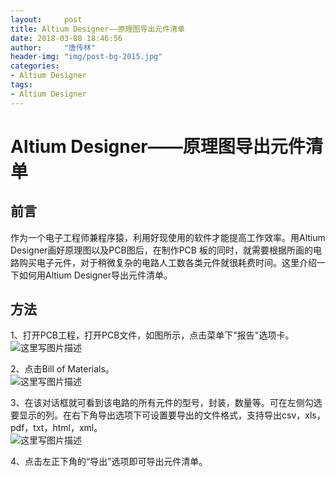 ```yaml
---
layout:     post
title: Altium Designer——原理图导出元件清单
date: 2018-03-08 18:46:56
author:     "唐传林"
header-img: "img/post-bg-2015.jpg"
categories:
- Altium Designer
tags:
- Altium Designer
---
```



#  Altium Designer——原理图导出元件清单

##  前言

作为一个电子工程师兼程序猿，利用好现使用的软件才能提高工作效率。用Altium Designer画好原理图以及PCB图后，在制作PCB
板的同时，就需要根据所画的电路购买电子元件，对于稍微复杂的电路人工数各类元件就很耗费时间。这里介绍一下如何用Altium Designer导出元件清单。

##  方法

1、打开PCB工程，打开PCB文件，如图所示，点击菜单下"报告"选项卡。  
![这里写图片描述](http://img-blog.csdn.net/20180308183203124?watermark/2/text/aHR0cDovL2Jsb2cuY3Nkbi5uZXQvVGFuZ19DaHVhbmxpbg==/font/5a6L5L2T/fontsize/400/fill/I0JBQkFCMA==/dissolve/70/gravity/SouthEast)

2、点击Bill of Materials。  
![这里写图片描述](http://img-blog.csdn.net/20180308183259367?watermark/2/text/aHR0cDovL2Jsb2cuY3Nkbi5uZXQvVGFuZ19DaHVhbmxpbg==/font/5a6L5L2T/fontsize/400/fill/I0JBQkFCMA==/dissolve/70/gravity/SouthEast)

3、在该对话框就可看到该电路的所有元件的型号，封装，数量等。可在左侧勾选要显示的列。在右下角导出选项下可设置要导出的文件格式，支持导出csv，xls，pdf，txt，html，xml。  
![这里写图片描述](http://img-blog.csdn.net/20180308184349029?watermark/2/text/aHR0cDovL2Jsb2cuY3Nkbi5uZXQvVGFuZ19DaHVhbmxpbg==/font/5a6L5L2T/fontsize/400/fill/I0JBQkFCMA==/dissolve/70/gravity/SouthEast)

4、点击左正下角的“导出”选项即可导出元件清单。

